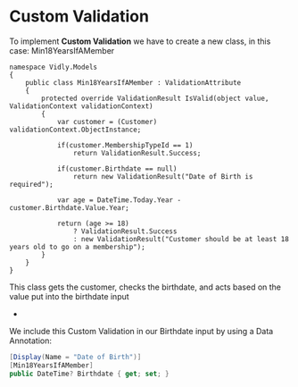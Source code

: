 # Custom Validation

To implement **Custom Validation** we have to create a new class, in this case: Min18YearsIfAMember

```
namespace Vidly.Models
{
    public class Min18YearsIfAMember : ValidationAttribute
    {
        protected override ValidationResult IsValid(object value, ValidationContext validationContext)
        {
            var customer = (Customer) validationContext.ObjectInstance;

            if(customer.MembershipTypeId == 1)
                return ValidationResult.Success;

            if(customer.Birthdate == null)
                return new ValidationResult("Date of Birth is required");

            var age = DateTime.Today.Year - customer.Birthdate.Value.Year;

            return (age >= 18)
                ? ValidationResult.Success
                : new ValidationResult("Customer should be at least 18 years old to go on a membership");
        }
    }
}
```

This class gets the customer, checks the birthdate, and acts based on the value put into the birthdate input

-

We include this Custom Validation in our Birthdate input by using a Data Annotation:

```cs
[Display(Name = "Date of Birth")]
[Min18YearsIfAMember]
public DateTime? Birthdate { get; set; }
```
